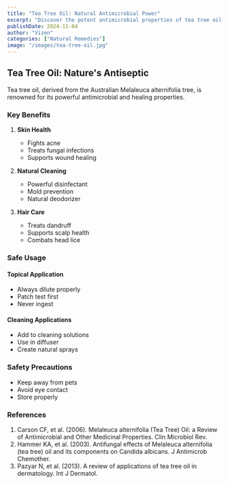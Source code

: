 ```yaml
---
title: "Tea Tree Oil: Natural Antimicrobial Power"
excerpt: "Discover the potent antimicrobial properties of tea tree oil and its many applications for skin health and natural cleaning."
publishDate: 2024-11-04
author: "Vizen"
categories: ["Natural Remedies"]
image: "/images/tea-tree-oil.jpg"
---
```


## Tea Tree Oil: Nature's Antiseptic

Tea tree oil, derived from the Australian Melaleuca alternifolia tree, is renowned for its powerful antimicrobial and healing properties.

### Key Benefits

1. **Skin Health**
   - Fights acne
   - Treats fungal infections
   - Supports wound healing

2. **Natural Cleaning**
   - Powerful disinfectant
   - Mold prevention
   - Natural deodorizer

3. **Hair Care**
   - Treats dandruff
   - Supports scalp health
   - Combats head lice

### Safe Usage

#### Topical Application
- Always dilute properly
- Patch test first
- Never ingest

#### Cleaning Applications
- Add to cleaning solutions
- Use in diffuser
- Create natural sprays

### Safety Precautions
- Keep away from pets
- Avoid eye contact
- Store properly

### References

1. Carson CF, et al. (2006). Melaleuca alternifolia (Tea Tree) Oil: a Review of Antimicrobial and Other Medicinal Properties. Clin Microbiol Rev.
2. Hammer KA, et al. (2003). Antifungal effects of Melaleuca alternifolia (tea tree) oil and its components on Candida albicans. J Antimicrob Chemother.
3. Pazyar N, et al. (2013). A review of applications of tea tree oil in dermatology. Int J Dermatol.